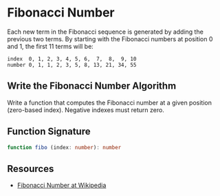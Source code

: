 # Fibonacci Number

Each new term in the Fibonacci sequence is generated by adding the previous two terms.
By starting with the Fibonacci numbers at position 0 and 1, the first 11 terms will be:

```
index  0, 1, 2, 3, 4, 5, 6,  7,  8,  9, 10
number 0, 1, 1, 2, 3, 5, 8, 13, 21, 34, 55
```

## Write the Fibonacci Number Algorithm

Write a function that computes the Fibonacci number at a given position (zero-based
index). Negative indexes must return zero.

## Function Signature

```typescript
function fibo (index: number): number
```

## Resources

- [Fibonacci Number at Wikipedia][0]

[0]: https://en.wikipedia.org/wiki/Fibonacci_number
